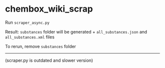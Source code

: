 # chembox_wiki_scrap

Run `scraper_async.py`

Result:
`substances` folder will be generated + `all_substances.json` and `all_substances.xml` files

To rerun, remove `substances` folder



---
(scraper.py is outdated and slower version)
